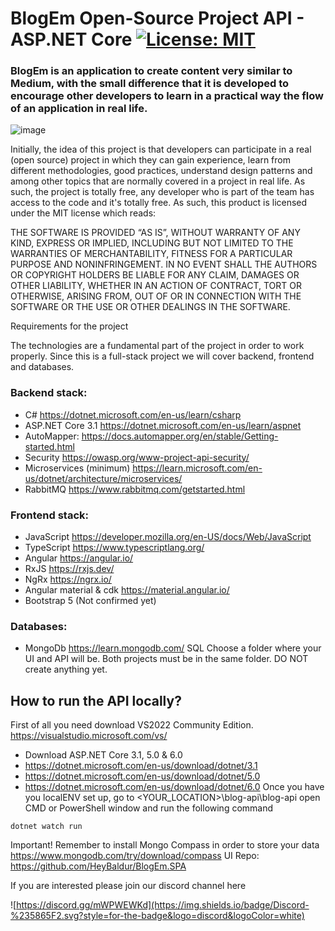 
# BlogEm Open-Source Project API - ASP.NET Core [![License: MIT](https://img.shields.io/badge/License-MIT-yellow.svg)](https://opensource.org/licenses/MIT)

### BlogEm is an application to create content very similar to Medium, with the small difference that it is developed to encourage other developers to learn in a practical way the flow of an application in real life.

![image](https://user-images.githubusercontent.com/58003585/229857235-1f8581c7-bdac-4fdc-9298-df77f9b849a7.png)

Initially, the idea of this project is that developers can participate in a real (open source) project in which they can gain experience, learn from different methodologies, good practices, understand design patterns and among other topics that are normally covered in a project in real life.
As such, the project is totally free, any developer who is part of the team has access to the code and it's totally free.
As such, this product is licensed under the MIT license which reads:

THE SOFTWARE IS PROVIDED “AS IS”, WITHOUT WARRANTY OF ANY KIND, EXPRESS OR IMPLIED, INCLUDING BUT NOT LIMITED TO THE WARRANTIES OF MERCHANTABILITY, FITNESS FOR A PARTICULAR PURPOSE AND NONINFRINGEMENT. IN NO EVENT SHALL THE AUTHORS OR COPYRIGHT HOLDERS BE LIABLE FOR ANY CLAIM, DAMAGES OR OTHER LIABILITY, WHETHER IN AN ACTION OF CONTRACT, TORT OR OTHERWISE, ARISING FROM, OUT OF OR IN CONNECTION WITH THE SOFTWARE OR THE USE OR OTHER DEALINGS IN THE SOFTWARE.

Requirements for the project

The technologies are a fundamental part of the project in order to work properly. Since this is a full-stack project we will cover backend, frontend and databases.
### Backend stack:
- C# https://dotnet.microsoft.com/en-us/learn/csharp 
- ASP.NET Core 3.1 https://dotnet.microsoft.com/en-us/learn/aspnet 
- AutoMapper: https://docs.automapper.org/en/stable/Getting-started.html  
- Security https://owasp.org/www-project-api-security/ 
- Microservices (minimum) https://learn.microsoft.com/en-us/dotnet/architecture/microservices/ 
- RabbitMQ https://www.rabbitmq.com/getstarted.html 
### Frontend stack:
- JavaScript https://developer.mozilla.org/en-US/docs/Web/JavaScript 
- TypeScript https://www.typescriptlang.org/ 
- Angular https://angular.io/ 
- RxJS https://rxjs.dev/ 
- NgRx https://ngrx.io/ 
- Angular material & cdk https://material.angular.io/ 
- Bootstrap 5 (Not confirmed yet)
### Databases:
- MongoDb https://learn.mongodb.com/ 
SQL Choose a folder where your UI and API will be. Both projects must be in the same folder. DO NOT create anything yet.

## How to run the API locally?

First of all you need download VS2022 Community Edition. https://visualstudio.microsoft.com/vs/ 
- Download ASP.NET Core 3.1, 5.0 & 6.0
- https://dotnet.microsoft.com/en-us/download/dotnet/3.1
- https://dotnet.microsoft.com/en-us/download/dotnet/5.0
- https://dotnet.microsoft.com/en-us/download/dotnet/6.0
Once you have you localENV set up, go to <YOUR_LOCATION>\blog-api\blog-api open CMD or PowerShell window and run the following command

```
dotnet watch run
```
Important! Remember to install Mongo Compass in order to store your data https://www.mongodb.com/try/download/compass
UI Repo: https://github.com/HeyBaldur/BlogEm.SPA

If you are interested please join our discord channel here 

![https://discord.gg/mWPWEWKd](https://img.shields.io/badge/Discord-%235865F2.svg?style=for-the-badge&logo=discord&logoColor=white)


